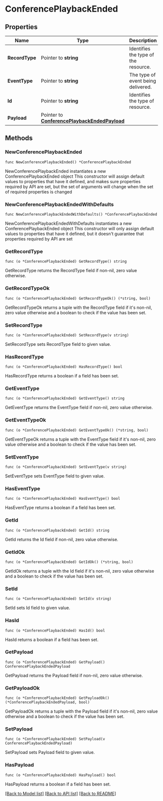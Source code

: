 # ConferencePlaybackEnded

## Properties

Name | Type | Description | Notes
------------ | ------------- | ------------- | -------------
**RecordType** | Pointer to **string** | Identifies the type of the resource. | [optional] 
**EventType** | Pointer to **string** | The type of event being delivered. | [optional] 
**Id** | Pointer to **string** | Identifies the type of resource. | [optional] 
**Payload** | Pointer to [**ConferencePlaybackEndedPayload**](ConferencePlaybackEndedPayload.md) |  | [optional] 

## Methods

### NewConferencePlaybackEnded

`func NewConferencePlaybackEnded() *ConferencePlaybackEnded`

NewConferencePlaybackEnded instantiates a new ConferencePlaybackEnded object
This constructor will assign default values to properties that have it defined,
and makes sure properties required by API are set, but the set of arguments
will change when the set of required properties is changed

### NewConferencePlaybackEndedWithDefaults

`func NewConferencePlaybackEndedWithDefaults() *ConferencePlaybackEnded`

NewConferencePlaybackEndedWithDefaults instantiates a new ConferencePlaybackEnded object
This constructor will only assign default values to properties that have it defined,
but it doesn't guarantee that properties required by API are set

### GetRecordType

`func (o *ConferencePlaybackEnded) GetRecordType() string`

GetRecordType returns the RecordType field if non-nil, zero value otherwise.

### GetRecordTypeOk

`func (o *ConferencePlaybackEnded) GetRecordTypeOk() (*string, bool)`

GetRecordTypeOk returns a tuple with the RecordType field if it's non-nil, zero value otherwise
and a boolean to check if the value has been set.

### SetRecordType

`func (o *ConferencePlaybackEnded) SetRecordType(v string)`

SetRecordType sets RecordType field to given value.

### HasRecordType

`func (o *ConferencePlaybackEnded) HasRecordType() bool`

HasRecordType returns a boolean if a field has been set.

### GetEventType

`func (o *ConferencePlaybackEnded) GetEventType() string`

GetEventType returns the EventType field if non-nil, zero value otherwise.

### GetEventTypeOk

`func (o *ConferencePlaybackEnded) GetEventTypeOk() (*string, bool)`

GetEventTypeOk returns a tuple with the EventType field if it's non-nil, zero value otherwise
and a boolean to check if the value has been set.

### SetEventType

`func (o *ConferencePlaybackEnded) SetEventType(v string)`

SetEventType sets EventType field to given value.

### HasEventType

`func (o *ConferencePlaybackEnded) HasEventType() bool`

HasEventType returns a boolean if a field has been set.

### GetId

`func (o *ConferencePlaybackEnded) GetId() string`

GetId returns the Id field if non-nil, zero value otherwise.

### GetIdOk

`func (o *ConferencePlaybackEnded) GetIdOk() (*string, bool)`

GetIdOk returns a tuple with the Id field if it's non-nil, zero value otherwise
and a boolean to check if the value has been set.

### SetId

`func (o *ConferencePlaybackEnded) SetId(v string)`

SetId sets Id field to given value.

### HasId

`func (o *ConferencePlaybackEnded) HasId() bool`

HasId returns a boolean if a field has been set.

### GetPayload

`func (o *ConferencePlaybackEnded) GetPayload() ConferencePlaybackEndedPayload`

GetPayload returns the Payload field if non-nil, zero value otherwise.

### GetPayloadOk

`func (o *ConferencePlaybackEnded) GetPayloadOk() (*ConferencePlaybackEndedPayload, bool)`

GetPayloadOk returns a tuple with the Payload field if it's non-nil, zero value otherwise
and a boolean to check if the value has been set.

### SetPayload

`func (o *ConferencePlaybackEnded) SetPayload(v ConferencePlaybackEndedPayload)`

SetPayload sets Payload field to given value.

### HasPayload

`func (o *ConferencePlaybackEnded) HasPayload() bool`

HasPayload returns a boolean if a field has been set.


[[Back to Model list]](../README.md#documentation-for-models) [[Back to API list]](../README.md#documentation-for-api-endpoints) [[Back to README]](../README.md)


